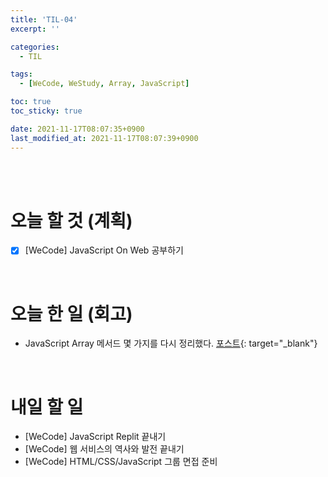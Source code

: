```yaml
---
title: 'TIL-04'
excerpt: ''

categories:
  - TIL

tags:
  - [WeCode, WeStudy, Array, JavaScript]

toc: true
toc_sticky: true

date: 2021-11-17T08:07:35+0900
last_modified_at: 2021-11-17T08:07:39+0900
---
```


<br>
<br>

# 오늘 할 것 (계획)

- [x] [WeCode] JavaScript On Web 공부하기

<br>

# 오늘 한 일 (회고)

- JavaScript Array 메서드 몇 가지를 다시 정리했다. [포스트](../../javascript/javascript-1){: target="\_blank"}

<br>

# 내일 할 일

- [WeCode] JavaScript Replit 끝내기
- [WeCode] 웹 서비스의 역사와 발전 끝내기
- [WeCode] HTML/CSS/JavaScript 그룹 면접 준비
